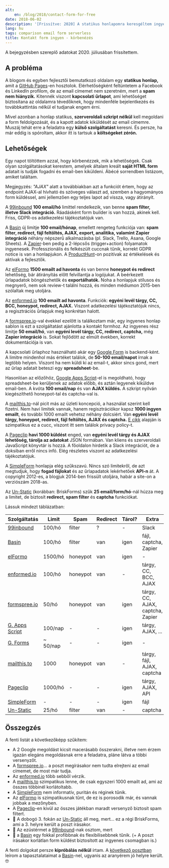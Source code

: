 ```yaml
---
alt:
    en: /blog/2018/contact-form-for-free
date: 2018-06-02
description: '[Frissítve: 2020] A statikus honlapomra keresgéltem ingyenes kontakt form megoldásokat. Ebben a posztban összehasonlítom a szolgáltatásokat, amiket találtam.'
lang: hu
tags: comparison email form serverless
title: Kontakt form ingyen - körbenézés
---
```


[next]: /blog/2018/kontakt-form-basin-nel

A bejegyzésben szereplő adatokat 2020. júliusában frissítettem.

## A probléma

A blogom és egyben fejlesztői bemutatkozó oldalam egy **statikus honlap,** amit a [GitHub Pages][gh-pages]-en hosztolok. Elérhetőségként feltüntetem a Facebook és LinkedIn profilom, de az email címemet nem szeretném, mert a **spam nem hiányzik.** Kitennék viszont **kapcsolati űrlapot**, ami lehetőséget biztosítana az oldalamra tévedőknek, hogy mindenféle bejelentkezés és továbbkattintás nélkül el tudjanak engem érni.

Mivel azonban a honlap statikus, **szerveroldali szkript nélkül** kell megoldani a form feldolgozását, és a kapott adatok kiküldését az email címemre. Muszáj tehát erre a feladatra egy **külső szolgáltatást** keresni. És persze, ha már eddig is spóroltam, akkor itt is tartsuk a **költségeket zérón.**

## Lehetőségek

Egy napot töltöttem azzal, hogy körbenézzek, mik a lehetőségek. Csak olyan szolgáltatásokat kerestem, amelyek általam kreált **saját HTML form** adatait is tudják fogadni és email-ben kiküldeni. Ábécé sorrendben listázom, amiket találtam.

Megjegyzés: _"AJAX"_ alatt a továbbiakban azt a funkciót értem, hogy az endpoint AJAX-al hívható és szöveges választ ad, szemben a hagyományos form küldéssel, ami jellemzően egy teljes lapot ad vissza, vagy átirányít.

A [99inbound][99inbound] **100 email/hó** limittel rendelkezik, van benne **spam filter, illetve Slack integráció.** Ráadásként form builder is van hozzá, akinek kell. Friss, GDPR-os adatkezelési tájékoztatójuk van.

A [Basin][basin] új limitje **100 email/hónap**, emellett rengeteg funkciója van: **spam filter, redirect, fájl feltöltés, AJAX, export, analitika, valamint Zapier integráció** néhány népszerű alkalmazásba (pl. Slack, Trello, Asana, Google Sheets). A [Zapier][zapier]-ben pedig a 2-lépcsős (trigger+action) folyamatok ingyenesek. Professzionális és felkészült cuccnak tűnik, korrekt GDPR notice is van a honlapjukon. A [ProductHunt][ph-basin]-on pozitívak az értékelések és aktívak a fejlesztők.

Az [elFormo][elFormo] **1500 emailt ad havonta** és van benne **honeypot és redirect** lehetőség, bár átirányítás előtt felvillantja a logójukat. A beérkezett űrlapadatok böngészhetők és **exportálhatók.** Noha a honlapjuk stílusos és megnyerő, nem sok review-t találni hozzá, és minden médiumon 2015-ben szólaltak meg utoljára.

Az [enformed.io][enformed.io] **100 emailt ad havonta**. Funkciók: **egyéni levél tárgy, CC, BCC, honeypot, redirect, AJAX.** Viszont adatkezelési tájékoztatójuk nincs, a regisztrációs űrlapjuk meg konkrétan halott.

A [formspree.io][formspree.io]-val évekkel ezelőtt is találkoztam már, egy ingyenes honlap sablon is ezt a szolgáltatást ajánlotta a kontakt formhoz. Az ingyenes rész limitje **50 email/hó**, van **egyéni levél tárgy, CC, redirect, captcha,** még **Zapier integráció** is. Sokat fejlődött az elmúlt években, korrekt dokumentációja is van.

A kapcsolati űrlaphoz használható akár egy [Google Form][g-forms] is backend-ként. A limitre mindenhol más értéket találok, de **50-100 email/napot** írnak a legtöbb helyen. Viszont ha nem küldi ki az email-t, akkor sincs gond, mert az űrlap adatait beteszi egy **spreadsheet**-be.

Hasonlóan az előzőhöz, [Google Apps Script][g-script]-el is megoldható, hogy spreadsheet-be kerüljenek az adatok előbb, és aztán legyenek kiküldve email-ben. A kvóta **100 email/nap** és van **AJAX küldés.** A szkript nyilván kiegészíthető honeypot-tal és captcha-val is.

A [mailthis.to][mailthis.to]-nál picit más az üzleti koncepció, a használat szerint kell fizetni. Nem havi limitek vannak, hanem regisztrációkor kapsz **1000 ingyen emailt**, és további 1000 emailt vehetsz néhány dolcsiért. Van **egyéni levél tárgy, honeypot, redirect, fájl feltöltés, AJAX és captcha.** [E cikk](https://medium.com/@jamesfuthey/running-a-free-email-api-for-2-years-a39188e19985) alapján is szimpatikus ez a cucc, viszont itt sem találok privacy policy-t.

A [Pageclip][pageclip] **havi 1000 küldést** enged, van **egyéni levél tárgy és AJAX lehetőség, tárolja az adatokat** JSON formában. Van kliens és szerveroldali JavaScript könyvtár is hozzá. A főoldalon hirdetik a Slack integrációt, de a doksiban erről nincs infó. Elég részletes viszont az adatkezelési tájékoztatójuk.

A [SimpleForm][simpleform] honlapja elég szűkszavú. Nincs szó limitekről, de azt megtudjuk, hogy **fogad fájlokat** és az űrlapadatok lekérhetőek **API-n** át. A copyright 2012-es, a blogjuk 2014-ben frissült utoljára, habár a site-on a verziószám 2018-as.

Az [Un-Static][unstatic] (korábban: BriskForms) szűk **25 email/form/hó**-nál húzza meg a limitet, de biztosít **redirect, spam filter** és **captcha** funkciókat.

Lássuk mindezt táblázatban:

| Szolgáltatás                 | Limit    | Spam     | Redirect | Tárol? | Extra                            |
| ---------------------------- | -------- | -------- | -------- | ------ | -------------------------------- |
| [99inbound][99inbound]       | 100/hó   | filter   | ?        | -      | Slack                            |
| [Basin][basin]               | 100/hó   | filter   | van      | igen   | fájl, captcha, Zapier            |
| [elFormo][elFormo]           | 1500/hó  | honeypot | van      | igen   | -                                |
| [enformed.io][enformed.io]   | 100/hó   | honeypot | van      | -      | tárgy, CC, BCC, AJAX             |
| [formspree.io][formspree.io] | 50/hó    | honeypot | van      | igen   | tárgy, CC, AJAX, captcha, Zapier |
| [G. Apps Script][g-script]   | 100/nap  | -        | -        | igen   | tárgy, AJAX, ...                 |
| [G. Forms][g-forms]          | ~ 50/nap | -        | -        | igen   | -                                |
| [mailthis.to][mailthis.to]   | 1000     | honeypot | van      | -      | tárgy, fájl, AJAX, captcha       |
| [Pageclip][pageclip]         | 1000/hó  | -        | -        | igen   | tárgy, AJAX, API                 |
| [SimpleForm][simpleform]     | -        | -        | -        | igen   | fájl                             |
| [Un-Static][unstatic]        | 25/hó    | filter   | van      | -      | captcha                          |

## Összegzés

A fenti listát a következőképp szűkítem:

-   A 2 Google megoldást kicsit macerásabb összerakni, illetve nem érzem igazán elegáns megoldásnak erre a feladatra, pláne látva a többi versenyzőt.
-   A [formspree.io][formspree.io]... a poszt megírásakor nem tudta elrejteni az email címemet, de most már tudja.
-   Az [enformed.io][enformed.io] több sebből vérzik.
-   A [mailthis.to][mailthis.to] szimpatikus lenne, de csak egyszeri 1000 emailt ad, ami az összes többinél korlátoltabb.
-   A [SimpleForm][simpleform] nem informatív, puritán és réginek tűnik.
-   Az [elFormo][elFormo] is szimpatikusnak tűnt, de ez is porosodik már, és vannak jobbak a mezőnyben.
-   A [Pageclip][pageclip]-en kívül az összes játékban maradt versenyző biztosít spam filtert.
-   🥉 A dobogó 3. fokán az [Un-Static][unstatic] áll meg, mert... ez a régi BriskForms, ami a 3. helyre került a poszt írásakor.
-   🥈 Az ezüstérmet a [99inbound][99inbound]-nak osztom, mert
-   🥇 a [Basin][basin] egy fokkal profibbnak és flexibilisebbnek tűnik. (+ A poszt írásakor korlátlan form küldést biztosított az ingyenes csomagban is.)

A fenti dolgokat persze **kipróbálás nélkül** írtam. A [következő posztban][next] leírom a tapasztalataimat a [Basin][basin]-nel, ugyanis az aranyérem jó helyre került. 🤓

[99inbound]: https://www.99inbound.com/
[basin]: https://usebasin.com/
[elFormo]: https://www.elformo.com/
[enformed.io]: http://www.enformed.io/
[formspree.io]: https://formspree.io/
[g-forms]: https://github.com/toperkin/staticFormEmails
[g-script]: https://github.com/dwyl/learn-to-send-email-via-google-script-html-no-server
[gh-pages]: https://pages.github.com/
[mailthis.to]: https://mailthis.to/
[pageclip]: https://pageclip.co/
[ph-basin]: https://www.producthunt.com/posts/basin
[simpleform]: https://getsimpleform.com/
[unstatic]: https://un-static.com/
[zapier]: https://zapier.com/

